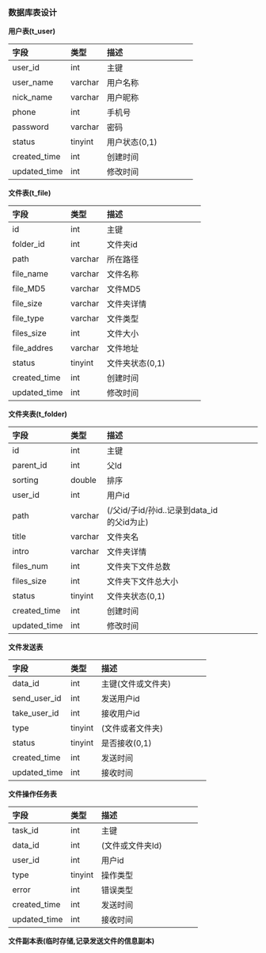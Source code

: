 ### 数据库表设计

**用户表\(t\_user\)**

| 字段 | 类型 | 描述 | | | | |
| :--- | :--- | :--- | :--- | :--- | :--- | :--- |
| user\_id | int | 主键 | | | | |
| user\_name | varchar | 用户名称 | | | | |
| nick\_name | varchar | 用户昵称 | | | | |
| phone | int | 手机号 | | | | |
| password | varchar | 密码 | | | | |
| status | tinyint | 用户状态\(0,1\) | | | | |
| created\_time | int | 创建时间 | | | | |
| updated\_time | int | 修改时间 | | | | |

**文件表\(t\_file\)**

| 字段 | 类型 | 描述 | | | | |
| :--- | :--- | :--- | :--- | :--- | :--- | :--- |
| id | int | 主键 | | | | |
| folder\_id | int | 文件夹id | | | | |
| path | varchar | 所在路径 | | | | |
| file\_name | varchar | 文件名称 | | | | |
| file\_MD5 | varchar | 文件MD5 | | | | |
| file\_size | varchar | 文件夹详情 | | | | |
| file\_type | varchar | 文件类型 | | | | |
| files\_size | int | 文件大小 | | | | |
| file\_addres | varchar | 文件地址 | | | | |
| status | tinyint | 文件夹状态\(0,1\) | | | | |
| created\_time | int | 创建时间 | | | | |
| updated\_time | int | 修改时间 | | | | |

**文件夹表\(t\_folder\)**

| 字段 | 类型 | 描述 | | | | |
| :--- | :--- | :--- | :--- | :--- | :--- | :--- |
| id | int | 主键 | | | | |
| parent\_id | int | 父Id | | | | |
| sorting | double | 排序 | | | | |
| user\_id | int | 用户id | | | | |
| path | varchar | (/父id/子id/孙id..记录到data_id的父id为止) | | | | |
| title | varchar | 文件夹名 | | | | |
| intro | varchar | 文件夹详情 | | | | |
| files\_num | int | 文件夹下文件总数 | | | | |
| files\_size | int | 文件夹下文件总大小 | | | | |
| status | tinyint | 文件夹状态\(0,1\) | | | | |
| created\_time | int | 创建时间 | | | | |
| updated\_time | int | 修改时间 | | | | |


**文件发送表**

| 字段 | 类型 | 描述 | | | | |
| :--- | :--- | :--- | :--- | :--- | :--- | :--- |
| data\_id | int | 主键\(文件或文件夹\) | | | | |
| send_user\_id | int | 发送用户id | | | | |
| take_user\_id | int | 接收用户id | | | | |
| type | tinyint | \(文件或者文件夹\) | | | | |
| status | tinyint | 是否接收\(0,1\) | | | | |
| created\_time | int | 发送时间 | | | | |
| updated\_time | int | 接收时间 | | | | |

**文件操作任务表**

| 字段 | 类型 | 描述 | | | | |
| :--- | :--- | :--- | :--- | :--- | :--- | :--- |
| task\_id | int | 主键 | | | | |
| data\_id | int | \(文件或文件夹Id\) | | | | |
| user\_id | int | 用户id | | | | |
| type | tinyint | 操作类型 | | | | |
| error | int | 错误类型 | | | | |
| created\_time | int | 发送时间 | | | | |
| updated\_time | int | 接收时间 | | | | |


**文件副本表\(临时存储,记录发送文件的信息副本\)**